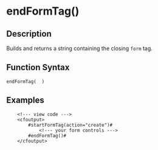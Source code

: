# endFormTag()

## Description
Builds and returns a string containing the closing `form` tag.

## Function Syntax
	endFormTag(  )



## Examples
	
		<!--- view code --->
		<cfoutput>
		    #startFormTag(action="create")#
		        <!--- your form controls --->
		    #endFormTag()#
		</cfoutput>
